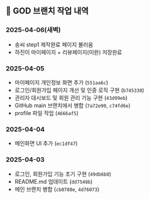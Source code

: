 ## 📅 GOD 브랜치 작업 내역

### 2025-04-06(새벽)
- 송씨 step1 제작완료 페이지 불러옴
- 하진이 마이페이지 + 리뷰페이지(미완) 저장완료

### 2025-04-05
- 마이페이지 개인정보 화면 추가 (`551aa6c`)
- 로그인/회원가입 페이지 개선 및 인증 로직 구현 (`b745330`)
- 관리자 대시보드 및 회원 관리 기능 구현 (`43d99eb`)
- GitHub main 브랜치에서 병합 (`7a72e90`, `c74fd6e`)
- profile 파일 작업 (`4666af5`)

### 2025-04-04
- 메인화면 UI 추가 (`ec1df47`)

### 2025-04-03
- 로그인, 회원가입 기능 초기 구현 (`49db6b8`)
- README.md 업데이트 (`dd7548b`)
- 메인 브랜치 병합 (`cb0788e`, `4d76073`)
